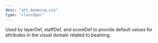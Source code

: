 ```yaml
---
desc: "att.beaming.vis"
type: "classSpec"
---
```


Used by layerDef, staffDef, and scoreDef to provide default values for attributes
in the
visual domain related to beaming.